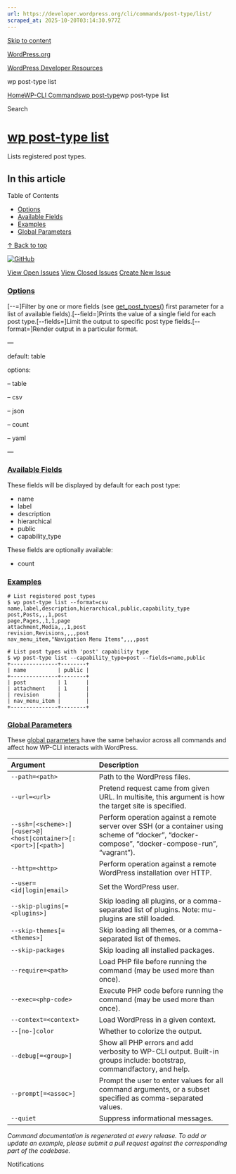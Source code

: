 ```yaml
---
url: https://developer.wordpress.org/cli/commands/post-type/list/
scraped_at: 2025-10-20T03:14:30.977Z
---
```


[Skip to content](https://developer.wordpress.org/cli/commands/post-type/list/#wp--skip-link--target)

[WordPress.org](https://wordpress.org/)

[WordPress Developer Resources](https://developer.wordpress.org/)

wp post-type list


[Home](https://developer.wordpress.org/)[WP-CLI Commands](https://developer.wordpress.org/cli/commands/)[wp post-type](https://developer.wordpress.org/cli/commands/post-type/)wp post-type list

Search

# [wp post-type list](https://developer.wordpress.org/cli/commands/post-type/list/)

Lists registered post types.

## In this article

Table of Contents

- [Options](https://developer.wordpress.org/cli/commands/post-type/list/#options)
- [Available Fields](https://developer.wordpress.org/cli/commands/post-type/list/#available-fields)
- [Examples](https://developer.wordpress.org/cli/commands/post-type/list/#examples)
- [Global Parameters](https://developer.wordpress.org/cli/commands/post-type/list/#global-parameters)

[↑ Back to top](https://developer.wordpress.org/cli/commands/post-type/list/#wp--skip-link--target)

[![GitHub](https://make.wordpress.org/cli/wp-content/plugins/wporg-cli/assets/images/github-mark.svg)](https://github.com/wp-cli/entity-command)

[View Open Issues](https://github.com/login?return_to=%2Fissues%3Fq%3Dlabel%3Acommand%3Apost-type-list+sort%3Aupdated-desc+org%3Awp-cli+is%3Aopen) [View Closed Issues](https://github.com/login?return_to=%2Fissues%3Fq%3Dlabel%3Acommand%3Apost-type-list+sort%3Aupdated-desc+org%3Awp-cli+is%3Aclosed) [Create New Issue](https://github.com/wp-cli/entity-command/issues/new)

### [Options](https://developer.wordpress.org/cli/commands/post-type/list/\#options)

\[--<field>=<value>\]Filter by one or more fields (see [get\_post\_types()](https://developer.wordpress.org/reference/functions/get_post_types/) first parameter for a list of available fields).\[--field=<field>\]Prints the value of a single field for each post type.\[--fields=<fields>\]Limit the output to specific post type fields.\[--format=<format>\]Render output in a particular format.

—

default: table

options:

– table

– csv

– json

– count

– yaml

—

### [Available Fields](https://developer.wordpress.org/cli/commands/post-type/list/\#available-fields)

These fields will be displayed by default for each post type:

- name
- label
- description
- hierarchical
- public
- capability\_type

These fields are optionally available:

- count

### [Examples](https://developer.wordpress.org/cli/commands/post-type/list/\#examples)

```
# List registered post types
$ wp post-type list --format=csv
name,label,description,hierarchical,public,capability_type
post,Posts,,,1,post
page,Pages,,1,1,page
attachment,Media,,,1,post
revision,Revisions,,,,post
nav_menu_item,"Navigation Menu Items",,,,post

# List post types with 'post' capability type
$ wp post-type list --capability_type=post --fields=name,public
+---------------+--------+
| name          | public |
+---------------+--------+
| post          | 1      |
| attachment    | 1      |
| revision      |        |
| nav_menu_item |        |
+---------------+--------+

```

### [Global Parameters](https://developer.wordpress.org/cli/commands/post-type/list/\#global-parameters)

These [global parameters](https://make.wordpress.org/cli/handbook/config/) have the same behavior across all commands and affect how WP-CLI interacts with WordPress.

| **Argument** | **Description** |
| :-- | :-- |
| `--path=<path>` | Path to the WordPress files. |
| `--url=<url>` | Pretend request came from given URL. In multisite, this argument is how the target site is specified. |
| `--ssh=[<scheme>:][<user>@]<host\|container>[:<port>][<path>]` | Perform operation against a remote server over SSH (or a container using scheme of “docker”, “docker-compose”, “docker-compose-run”, “vagrant”). |
| `--http=<http>` | Perform operation against a remote WordPress installation over HTTP. |
| `--user=<id\|login\|email>` | Set the WordPress user. |
| `--skip-plugins[=<plugins>]` | Skip loading all plugins, or a comma-separated list of plugins. Note: mu-plugins are still loaded. |
| `--skip-themes[=<themes>]` | Skip loading all themes, or a comma-separated list of themes. |
| `--skip-packages` | Skip loading all installed packages. |
| `--require=<path>` | Load PHP file before running the command (may be used more than once). |
| `--exec=<php-code>` | Execute PHP code before running the command (may be used more than once). |
| `--context=<context>` | Load WordPress in a given context. |
| `--[no-]color` | Whether to colorize the output. |
| `--debug[=<group>]` | Show all PHP errors and add verbosity to WP-CLI output. Built-in groups include: bootstrap, commandfactory, and help. |
| `--prompt[=<assoc>]` | Prompt the user to enter values for all command arguments, or a subset specified as comma-separated values. |
| `--quiet` | Suppress informational messages. |

_Command documentation is regenerated at every release. To add or update an example, please submit a pull request against the corresponding part of the codebase._

Notifications